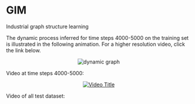 # GIM
Industrial graph structure learning

The dynamic process inferred for time steps 4000-5000 on the training set is illustrated in the following animation. For a higher resolution video, click the link below.

<div style="text-align: center;">
    <img src="figures/combined_best_pred_4K_5K.gif" alt="dynamic graph" title="dynamic graph" />
</div>

Video at time steps 4000-5000:
<div style="text-align: center;">
    <a href="https://www.youtube.com/watch?v=X0Y3kXcCx-s">
        <img src="https://img.youtube.com/vi/X0Y3kXcCx-s/0.jpg" alt="Video Title" />
    </a>
</div>

Video of all test dataset:
